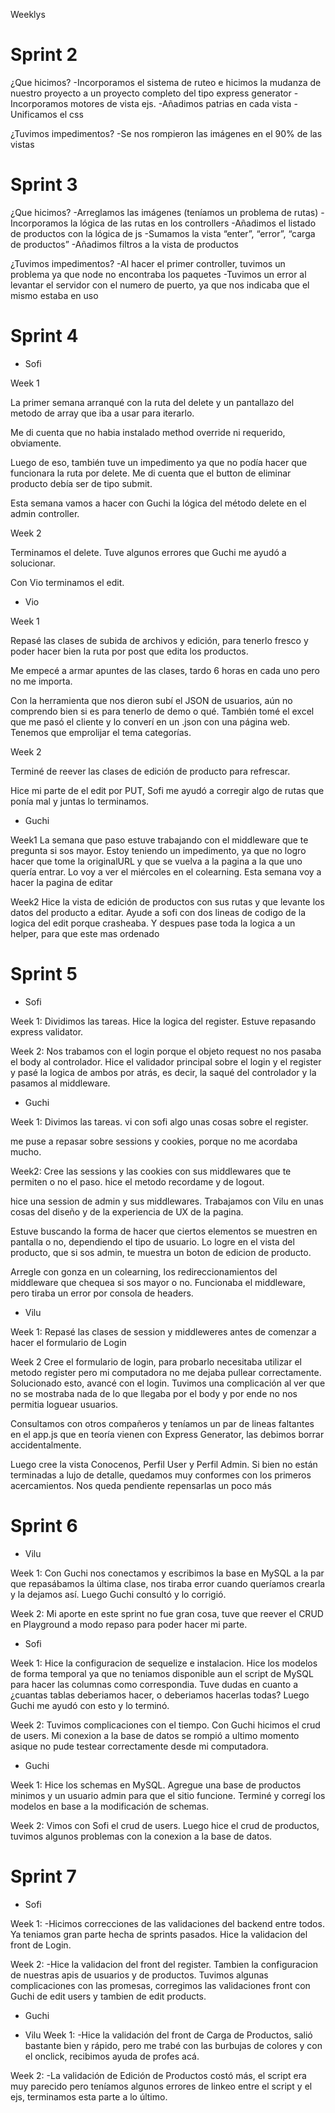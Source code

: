 Weeklys 

# Sprint 2
¿Que hicimos?
-Incorporamos el sistema de ruteo e hicimos la mudanza de nuestro proyecto a un proyecto completo del tipo express generator 
-Incorporamos motores de vista ejs. 
-Añadimos patrias en cada vista
-Unificamos el css

¿Tuvimos impedimentos?
-Se nos rompieron las imágenes en el 90% de las vistas


# Sprint 3

¿Que hicimos?
-Arreglamos las imágenes (teníamos un problema de rutas)
-Incorporamos la lógica de las rutas en los controllers
-Añadimos el listado de productos con la lógica de js
-Sumamos la vista “enter”, “error”, “carga de productos”
-Añadimos filtros a la vista de productos

¿Tuvimos impedimentos?
-Al hacer el primer controller, tuvimos un problema ya que node no encontraba los paquetes
-Tuvimos un error al levantar el servidor con el numero de puerto, ya que nos indicaba que el mismo estaba en uso

# Sprint 4

* Sofi 

Week 1

La primer semana arranqué con la ruta del delete y un pantallazo del metodo de array que iba a usar para iterarlo.

Me di cuenta que no habia instalado method override ni requerido, obviamente.

Luego de eso, también tuve un impedimento ya que no podía hacer que funcionara la ruta por delete. Me di cuenta que el button de eliminar producto debía ser de tipo submit.

Esta semana vamos a hacer con Guchi la lógica del método delete en el admin controller.

Week 2

Terminamos el delete. Tuve algunos errores que Guchi me ayudó a solucionar.

Con Vio terminamos el edit.

* Vio 

Week 1

Repasé las clases de subida de archivos y edición, para tenerlo fresco y poder hacer bien la ruta por post que edita los productos.

Me empecé a armar apuntes de las clases, tardo 6 horas en cada uno pero no me importa.

Con la herramienta que nos dieron subí el JSON de usuarios, aún no comprendo bien si es para tenerlo de demo o qué. También tomé el excel que me pasó el cliente y lo converí en un .json con una página web. Tenemos que emprolijar el tema categorías.

Week 2

Terminé de reever las clases de edición de producto para refrescar.

Hice mi parte de el edit por PUT, Sofi me ayudó a corregir algo de rutas que ponía mal y juntas lo terminamos.

* Guchi 

Week1
La semana que paso estuve trabajando con el middleware que te pregunta si sos mayor.
Estoy teniendo un impedimento, ya que no logro hacer que tome la originalURL y que se vuelva a la pagina a la que uno quería entrar. Lo voy a ver el miércoles en el colearning.
Esta semana voy a hacer la pagina de editar

Week2
Hice la vista de edición de productos con sus rutas y que levante los datos del producto a editar.
Ayude a sofi con dos lineas de codigo de la logica del edit porque crasheaba. Y despues pase toda la logica a un helper, para que este mas ordenado


# Sprint 5

* Sofi

Week 1:
Dividimos las tareas. Hice la logica del register. Estuve repasando express validator.

Week 2:
Nos trabamos con el login porque el objeto request no nos pasaba el body al controlador.
Hice el validador principal sobre el login y el register y pasé la logica de ambos por atrás, es decir, la saqué del controlador y la pasamos al middleware.

* Guchi

Week 1:
Divimos las tareas. vi con sofi algo unas cosas sobre el register.

me puse a repasar sobre sessions y cookies, porque no me acordaba mucho.

Week2:
Cree las sessions y las cookies con sus middlewares que te permiten o no el paso. hice el metodo recordame y de logout.

hice una session de admin y sus middlewares. Trabajamos con Vilu en unas cosas del diseño y de la experiencia de UX de la pagina.

Estuve buscando la forma de hacer que ciertos elementos se muestren en pantalla o no, dependiendo el tipo de usuario. Lo logre en el vista del producto, que si sos admin, te muestra un boton de edicion de producto.

Arregle con gonza en un colearning, los redireccionamientos del middleware que chequea si sos mayor o no. Funcionaba el middleware, pero tiraba un error por consola de headers.

* Vilu

Week 1:
Repasé las clases de session y middleweres antes de comenzar a hacer el formulario de Login

Week 2 
Cree el formulario de login, para probarlo necesitaba utilizar el metodo register pero mi computadora no me dejaba pullear correctamente. Solucionado esto, avancé con el login. 
Tuvimos una complicación al ver que no se mostraba nada de lo que llegaba por el body y por ende no nos permitia loguear usuarios. 

Consultamos con otros compañeros y teníamos un par de lineas faltantes en el app.js que en teoría vienen con Express Generator, las debimos borrar accidentalmente. 

Luego cree la vista Conocenos, Perfil User y Perfil Admin. Si bien no están terminadas a lujo de detalle, quedamos muy conformes con los primeros acercamientos. Nos queda pendiente repensarlas un poco más

# Sprint 6

* Vilu

Week 1:
Con Guchi nos conectamos y escribimos la base en MySQL a la par que repasábamos la última clase, 
nos tiraba error cuando queríamos crearla y la dejamos así. Luego Guchi consultó y lo corrigió. 

Week 2:
Mi aporte en este sprint no fue gran cosa, tuve que reever el CRUD en Playground a modo repaso 
para poder hacer mi parte. 

* Sofi

Week 1:
Hice la configuracion de sequelize e instalacion. 
Hice los modelos de forma temporal ya que no teniamos disponible aun el script de MySQL para hacer las columnas como correspondia. Tuve dudas en cuanto a ¿cuantas tablas deberiamos hacer, o deberiamos hacerlas todas? Luego Guchi me ayudó con esto y lo terminó. 

Week 2:
Tuvimos complicaciones con el tiempo. Con Guchi hicimos el crud de users. Mi conexion a la base de datos se rompió a ultimo momento asique no pude testear correctamente desde mi computadora. 

* Guchi 

Week 1:
Hice los schemas en MySQL. Agregue una base de productos minimos y un usuario admin para que el sitio funcione. 
Terminé y corregí los modelos en base a la modificación de schemas. 

Week 2:
Vimos con Sofi el crud de users. Luego hice el crud de productos, tuvimos algunos problemas con la conexion a la base de datos. 

# Sprint 7 

* Sofi 

Week 1:
-Hicimos correcciones de las validaciones del backend entre todos. Ya teniamos gran parte hecha de sprints pasados. Hice la validacion del front de Login. 

Week 2:
-Hice la validacion del front del register. Tambien la configuracion de nuestras apis de usuarios y de productos. Tuvimos algunas complicaciones con las promesas, corregimos las validaciones front con Guchi de edit users y tambien de edit products. 

* Guchi 


* Vilu 
Week 1:
-Hice la validación del front de Carga de Productos, salió bastante bien y rápido, pero me trabé con las burbujas
de colores y con el onclick, recibimos ayuda de profes acá. 

Week 2:
-La validación de Edición de Productos costó más, el script era muy parecido pero teníamos algunos errores de linkeo
entre el script y el ejs, terminamos esta parte a lo último. 

